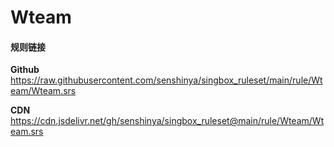 # Wteam

#### 规则链接

**Github**
https://raw.githubusercontent.com/senshinya/singbox_ruleset/main/rule/Wteam/Wteam.srs

**CDN**
https://cdn.jsdelivr.net/gh/senshinya/singbox_ruleset@main/rule/Wteam/Wteam.srs